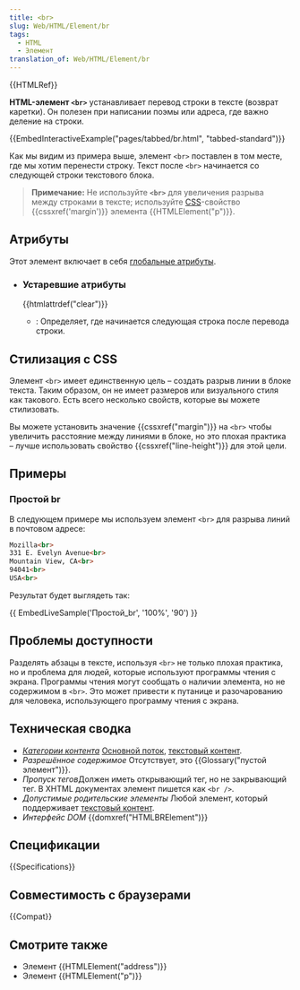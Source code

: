 ```yaml
---
title: <br>
slug: Web/HTML/Element/br
tags:
  - HTML
  - Элемент
translation_of: Web/HTML/Element/br
---
```

{{HTMLRef}}

**HTML-элемент `<br>`** устанавливает перевод строки в тексте (возврат каретки). Он полезен при написании поэмы или адреса, где важно деление на строки.

{{EmbedInteractiveExample("pages/tabbed/br.html", "tabbed-standard")}}

Как мы видим из примера выше, элемент `<br>` поставлен в том месте, где мы хотим перенести строку. Текст после `<br>` начинается со следующей строки текстового блока.

> **Примечание:** Не используйте **`<br>`** для увеличения разрыва между строками в тексте; используйте [CSS](/ru/docs/Web/CSS "CSS")-свойство {{cssxref('margin')}} элемента {{HTMLElement("p")}}.

## Атрибуты

Этот элемент включает в себя [глобальные атрибуты](ru/docs/HTML/Global_attributes "HTML/Global attributes").

- ### Устаревшие атрибуты

  {{htmlattrdef("clear")}}

  - : Определяет, где начинается следующая строка после перевода строки.

## Стилизация с CSS

Элемент `<br>` имеет единственную цель – создать разрыв линии в блоке текста. Таким образом, он не имеет размеров или визуального стиля как такового. Есть всего несколько свойств, которые вы можете стилизовать.

Вы можете установить значение {{cssxref("margin")}} на `<br>` чтобы увеличить расстояние между линиями в блоке, но это плохая практика – лучше использовать свойство {{cssxref("line-height")}} для этой цели.

## Примеры

### Простой br

В следующем примере мы используем элемент `<br>` для разрыва линий в почтовом адресе:

```html
Mozilla<br>
331 E. Evelyn Avenue<br>
Mountain View, CA<br>
94041<br>
USA<br>
```

Результат будет выглядеть так:

{{ EmbedLiveSample('Простой_br', '100%', '90') }}

## Проблемы доступности

Разделять абзацы в тексте, используя `<br>` не только плохая практика, но и проблема для людей, которые используют программы чтения с экрана. Программы чтения могут сообщать о наличии элемента, но не содержимом в `<br>`. Это может привести к путанице и разочарованию для человека, использующего программу чтения с экрана.

## Техническая сводка

- _[Категории контента](/ru/docs/Web/Guide/HTML/Content_categories)_ [Основной поток](/ru/docs/Web/Guide/HTML/Content_categories#Основной_поток), [текстовый контент](/ru/docs/Web/Guide/HTML/Content_categories#Phrasing_content).
- _Разрешённое содержимое_ Отсутствует, это {{Glossary("пустой элемент")}}.
- *Пропуск тегов*Должен иметь открывающий тег, но не закрывающий тег. В XHTML документах элемент пишется как `<br />`.
- _Допустимые родительские элементы_ Любой элемент, который поддерживает [текстовый контент](/ru/docs/Web/Guide/HTML/Content_categories#Phrasing_content "HTML/Content_categories#Phrasing_content").
- _Интерфейс DOM_ {{domxref("HTMLBRElement")}}

## Спецификации

{{Specifications}}

## Совместимость с браузерами

{{Compat}}

## Смотрите также

- Элемент {{HTMLElement("address")}}
- Элемент {{HTMLElement("p")}}
